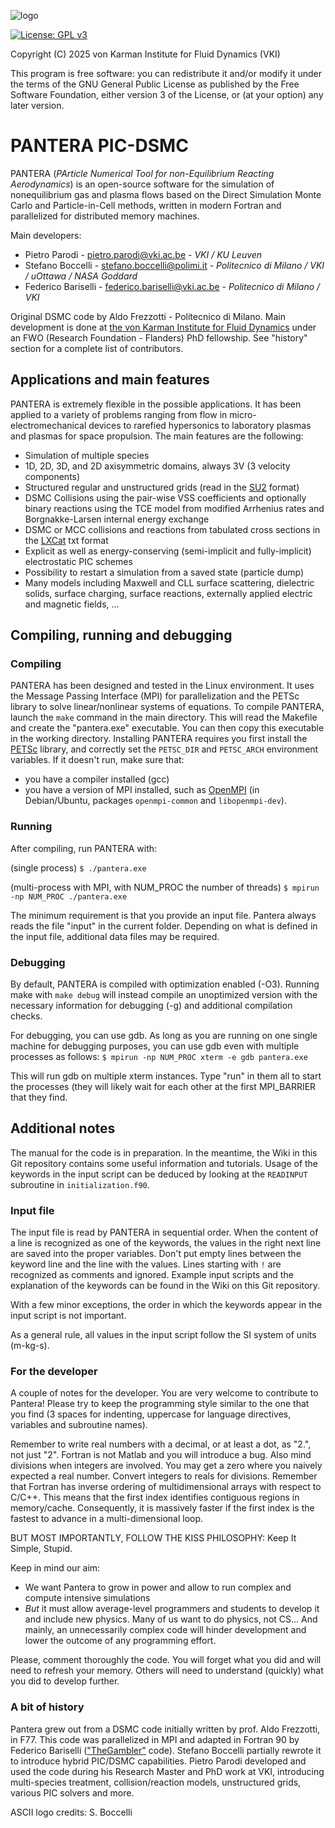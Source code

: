 ![logo](logo.png)

[![License: GPL v3](https://img.shields.io/badge/License-GPLv3-blue.svg)](https://www.gnu.org/licenses/gpl-3.0)

Copyright (C) 2025 von Karman Institute for Fluid Dynamics (VKI)

This program is free software: you can redistribute it and/or modify it under the terms of the GNU General Public License as published by the Free Software Foundation, either version 3 of the License, or (at your option) any later version.

# PANTERA PIC-DSMC

PANTERA (*PArticle Numerical Tool for non-Equilibrium Reacting Aerodynamics*) is an open-source software for the simulation of nonequilibrium gas and plasma flows based on the Direct Simulation Monte Carlo and Particle-in-Cell methods, written in modern Fortran and parallelized for distributed memory machines.

Main developers:
* Pietro Parodi - pietro.parodi@vki.ac.be - *VKI / KU Leuven*
* Stefano Boccelli - stefano.boccelli@polimi.it   - *Politecnico di Milano / VKI / uOttawa / NASA Goddard*
* Federico Bariselli - federico.bariselli@vki.ac.be - *Politecnico di Milano / VKI*

Original DSMC code by Aldo Frezzotti - Politecnico di Milano. Main development is done at [the von Karman Institute for Fluid Dynamics](https://www.vki.ac.be/) under an FWO (Research Foundation - Flanders) PhD fellowship. See "history" section for a complete list of contributors.

## Applications and main features

PANTERA is extremely flexible in the possible applications. It has been applied to a variety of problems ranging from flow in micro-electromechanical devices to rarefied hypersonics to laboratory plasmas and plasmas for space propulsion. The main features are the following:

* Simulation of multiple species
* 1D, 2D, 3D, and 2D axisymmetric domains, always 3V (3 velocity components)
* Structured regular and unstructured grids (read in the [SU2](https://su2code.github.io/docs/Mesh-File/) format)
* DSMC Collisions using the pair-wise VSS coefficients and optionally binary reactions using the TCE model from modified Arrhenius rates and Borgnakke-Larsen internal energy exchange
* DSMC or MCC collisions and reactions from tabulated cross sections in the [LXCat](https://us.lxcat.net/home/) txt format
* Explicit as well as energy-conserving (semi-implicit and fully-implicit) electrostatic PIC schemes
* Possibility to restart a simulation from a saved state (particle dump)
* Many models including Maxwell and CLL surface scattering, dielectric solids, surface charging, surface reactions, externally applied electric and magnetic fields, ...

## Compiling, running and debugging

### Compiling

PANTERA has been designed and tested in the Linux environment. It uses the Message Passing Interface (MPI) for parallelization and the PETSc library to solve linear/nonlinear systems of equations.
To compile PANTERA, launch the `make` command in the main directory.
This will read the Makefile and create the "pantera.exe" executable. You can then copy this executable in the working directory.
Installing PANTERA requires you first install the [PETSc](https://petsc.org/release/) library, and correctly set the `PETSC_DIR` and `PETSC_ARCH` environment variables.
If it doesn't run, make sure that:
* you have a compiler installed (gcc)
* you have a version of MPI installed, such as [OpenMPI](https://www.open-mpi.org/) (in Debian/Ubuntu, packages `openmpi-common` and `libopenmpi-dev`).

### Running

After compiling, run PANTERA with:

(single process)
`$ ./pantera.exe`

(multi-process with MPI, with NUM_PROC the number of threads)
`$ mpirun -np NUM_PROC ./pantera.exe`

The minimum requirement is that you provide an input file. Pantera always reads the file "input" in the current folder.
Depending on what is defined in the input file, additional data files may be required.

### Debugging

By default, PANTERA is compiled with optimization enabled (-O3). Running make with `make debug` will instead compile an unoptimized version with the necessary information for debugging (-g) and additional compilation checks.

For debugging, you can use gdb. As long as you are running on one single machine for debugging purposes, you can use gdb even with multiple processes as follows:
`$ mpirun -np NUM_PROC xterm -e gdb pantera.exe`

This will run gdb on multiple xterm instances. Type "run" in them all to start the processes (they will likely wait for each other at the first MPI_BARRIER that they find.

## Additional notes

The manual for the code is in preparation. In the meantime, the Wiki in this Git repository contains some useful information and tutorials. Usage of the keywords in the input script can be deduced by looking at the `READINPUT` subroutine in `initialization.f90`.

### Input file

The input file is read by PANTERA in sequential order. When the content of a line is recognized as one of the keywords, the values in the right next line are saved into the proper variables. Don't put empty lines between the keyword line and the line with the values. Lines starting with `!` are recognized as comments and ignored. Example input scripts and the explanation of the keywords can be found in the Wiki on this Git repository.

With a few minor exceptions, the order in which the keywords appear in the input script is not important.

As a general rule, all values in the input script follow the SI system of units (m-kg-s).


### For the developer

A couple of notes for the developer.
You are very welcome to contribute to Pantera! Please try to keep the programming style similar to the one that you find (3 spaces for indenting, uppercase for language directives, variables and subroutine names).

Remember to write real numbers with a decimal, or at least a dot, as "2.", not just "2". Fortran is not Matlab and you will introduce a bug. Also mind divisions when integers are involved. You may get a zero where you naively expected a real number. Convert integers to reals for divisions. Remember that Fortran has inverse ordering of multidimensional arrays with respect to C/C++. This means that the first index identifies contiguous regions in memory/cache. Consequently, it is massively faster if the first index is the fastest to advance in a multi-dimensional loop.

BUT MOST IMPORTANTLY, FOLLOW THE KISS PHILOSOPHY: Keep It Simple, Stupid.

Keep in mind our aim:
* We want Pantera to grow in power and allow to run complex and compute intensive simulations
* *But* it must allow average-level programmers and students to develop it and include new physics. Many of us want to do physics, not CS... And mainly, an unnecessarily complex code will hinder development and lower the outcome of any programming effort.

Please, comment thoroughly the code. You will forget what you did and will need to refresh your memory. Others will need to understand (quickly) what you did to develop further.

### A bit of history

Pantera grew out from a DSMC code initially written by prof. Aldo Frezzotti, in F77. This code was parallelized in MPI and adapted in Fortran 90 by Federico Bariselli (["TheGambler"](https://www.politesi.polimi.it/handle/10589/177659) code).
Stefano Boccelli partially rewrote it to introduce hybrid PIC/DSMC capabilities.
Pietro Parodi developed and used the code during his Research Master and PhD work at VKI, introducing multi-species treatment, collision/reaction models, unstructured grids, various PIC solvers and more.

ASCII logo credits: S. Boccelli
